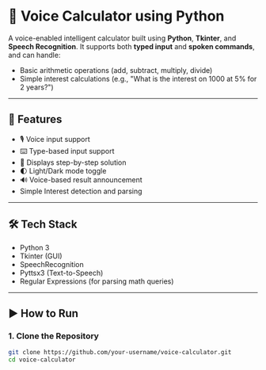 # 🎤 Voice Calculator using Python

A voice-enabled intelligent calculator built using **Python**, **Tkinter**, and **Speech Recognition**. It supports both **typed input** and **spoken commands**, and can handle:
- Basic arithmetic operations (add, subtract, multiply, divide)
- Simple interest calculations (e.g., "What is the interest on 1000 at 5% for 2 years?")

---

## 🧠 Features

- 🎙 Voice input support
- ⌨️ Type-based input support
- 🧾 Displays step-by-step solution
- 🌓 Light/Dark mode toggle
- 🔊 Voice-based result announcement
- Simple Interest detection and parsing

---

## 🛠 Tech Stack

- Python 3
- Tkinter (GUI)
- SpeechRecognition
- Pyttsx3 (Text-to-Speech)
- Regular Expressions (for parsing math queries)

---

## ▶️ How to Run

### 1. Clone the Repository
```bash
git clone https://github.com/your-username/voice-calculator.git
cd voice-calculator
